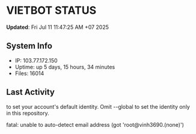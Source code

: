 # VIETBOT STATUS
**Updated**: Fri Jul 11 11:47:25 AM +07 2025

## System Info
- IP: 103.77.172.150
- Uptime: up 5 days, 15 hours, 34 minutes
- Files: 16014

## Last Activity

to set your account's default identity.
Omit --global to set the identity only in this repository.

fatal: unable to auto-detect email address (got 'root@vinh3690.(none)')
